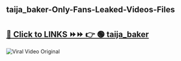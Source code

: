 
 ## taija_baker-Only-Fans-Leaked-Videos-Files

# <h2><a href="https://mediaupload.pro?taija_baker">🔗 Click to LINKS ⏩⏩ 👉 🟢 taija_baker </a></h2>

<a href="https://mediaupload.pro?taija_baker" rel="nofollow" data-target="animated-image.originalLink"><img src="https://i.ibb.co.com/xMMVF88/686577567.gif" alt="Viral Video Original" style="max-width: 100%; display: inline-block;" data-target="animated-image.originalImage"></a>